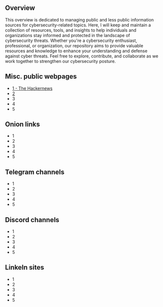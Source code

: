 ## Overview
This overview is dedicated to managing public and less public information sources for cybersecurity-related topics. Here, I will keep and maintain a collection of resources, tools, and insights to help individuals and organizations stay informed and protected in the landscape of cybersecurity threats. Whether you're a cybersecurity enthusiast, professional, or organization, our repository aims to provide valuable resources and knowledge to enhance your understanding and defense against cyber threats. Feel free to explore, contribute, and collaborate as we work together to strengthen our cybersecurity posture.

## Misc. public webpages
- [1 - The Hackernews](https://thehackernews.com/)
- [2](https://www.reddit.com/r/cybersecurity/)
- 3
- 4
- 5

## Onion links
- 1
- 2
- 3
- 4
- 5

## Telegram channels
- 1
- 2
- 3
- 4
- 5

## Discord channels
- 1
- 2
- 3
- 4
- 5

## LinkeIn sites
- 1
- 2
- 3
- 4
- 5
